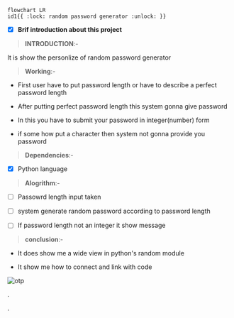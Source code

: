 ```mermaid
flowchart LR
id1{{ :lock: random password generator :unlock: }}
```

- [x] __Brif introduction about this project__

> **INTRODUCTION**:-

 It is show the personlize of random password generator
 
 > **Working**:- 

- First user have  to put password length or have to describe a perfect password length

- After putting perfect password length this system gonna give password

- In this you have to submit your password in integer(number) form

- if some how put a character then system not gonna provide you password


> **Dependencies**:- 

- [x] Python language


>**Alogrithm**:-

- [ ] Passowrd length input taken

- [ ] system generate random password according to password length

- [ ] If password length not an integer it show message

> **conclusion**:- 

- It does show me a wide view in python's random module

 - It show me how to connect and link with code
 
 ![otp](https://cdn-images-1.medium.com/fit/t/1600/480/0*NKb54QipseUId6h8)


. 

. 
